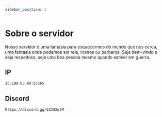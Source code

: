 ```yaml
---
sidebar_position: 1
---
```


# Sobre o servidor

Nosso servidor é uma fantasia para esquecermos do mundo que nos cerca, uma fantasia onde podemos
ser reis, tiranos ou barbaros. Seja bem-vindo e seja respeitoso, seja uma boa pessoa mesmo quando
estiver em guerra.

## IP

```bash
35.199.65.68:25565
```

## Discord

```bash
https://discord.gg/2ZDU2w3M
```